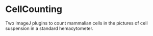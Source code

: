 CellCounting
============

Two ImageJ plugins to count mammalian cells in the pictures of cell suspension in a standard hemacytometer.
